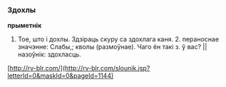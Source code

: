### Здохлы
**прыметнік**

1. Тое, што і дохлы. Здзіраць скуру са здохлага каня. 2. пераноснае значэнне: Слабы,; кволы (размоўнае). Чаго ён такі з. ў вас? || назоўнік: здохласць.

<a rel="author">[http://rv-blr.com/](http://rv-blr.com/slounik.jsp?letterId=0&maskId=0&pageId=1144)</a>
